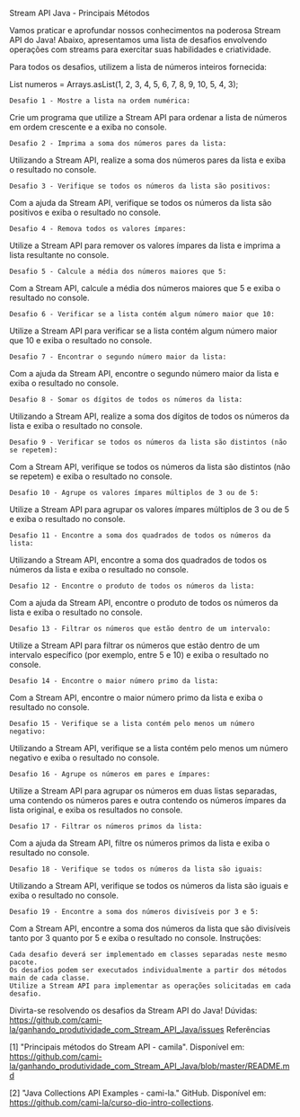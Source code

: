 Stream API Java - Principais Métodos

Vamos praticar e aprofundar nossos conhecimentos na poderosa Stream API do Java!
Abaixo, apresentamos uma lista de desafios envolvendo operações com streams para exercitar suas habilidades e criatividade.

Para todos os desafios, utilizem a lista de números inteiros fornecida:

List<Integer> numeros = Arrays.asList(1, 2, 3, 4, 5, 6, 7, 8, 9, 10, 5, 4, 3);

    Desafio 1 - Mostre a lista na ordem numérica:

Crie um programa que utilize a Stream API para ordenar a lista de números em ordem crescente e a exiba no console.

    Desafio 2 - Imprima a soma dos números pares da lista:

Utilizando a Stream API, realize a soma dos números pares da lista e exiba o resultado no console.

    Desafio 3 - Verifique se todos os números da lista são positivos:

Com a ajuda da Stream API, verifique se todos os números da lista são positivos e exiba o resultado no console.

    Desafio 4 - Remova todos os valores ímpares:

Utilize a Stream API para remover os valores ímpares da lista e imprima a lista resultante no console.

    Desafio 5 - Calcule a média dos números maiores que 5:

Com a Stream API, calcule a média dos números maiores que 5 e exiba o resultado no console.

    Desafio 6 - Verificar se a lista contém algum número maior que 10:

Utilize a Stream API para verificar se a lista contém algum número maior que 10 e exiba o resultado no console.

    Desafio 7 - Encontrar o segundo número maior da lista:

Com a ajuda da Stream API, encontre o segundo número maior da lista e exiba o resultado no console.

    Desafio 8 - Somar os dígitos de todos os números da lista:

Utilizando a Stream API, realize a soma dos dígitos de todos os números da lista e exiba o resultado no console.

    Desafio 9 - Verificar se todos os números da lista são distintos (não se repetem):

Com a Stream API, verifique se todos os números da lista são distintos (não se repetem) e exiba o resultado no console.

    Desafio 10 - Agrupe os valores ímpares múltiplos de 3 ou de 5:

Utilize a Stream API para agrupar os valores ímpares múltiplos de 3 ou de 5 e exiba o resultado no console.

    Desafio 11 - Encontre a soma dos quadrados de todos os números da lista:

Utilizando a Stream API, encontre a soma dos quadrados de todos os números da lista e exiba o resultado no console.

    Desafio 12 - Encontre o produto de todos os números da lista:

Com a ajuda da Stream API, encontre o produto de todos os números da lista e exiba o resultado no console.

    Desafio 13 - Filtrar os números que estão dentro de um intervalo:

Utilize a Stream API para filtrar os números que estão dentro de um intervalo específico (por exemplo, entre 5 e 10) e exiba o resultado no console.

    Desafio 14 - Encontre o maior número primo da lista:

Com a Stream API, encontre o maior número primo da lista e exiba o resultado no console.

    Desafio 15 - Verifique se a lista contém pelo menos um número negativo:

Utilizando a Stream API, verifique se a lista contém pelo menos um número negativo e exiba o resultado no console.

    Desafio 16 - Agrupe os números em pares e ímpares:

Utilize a Stream API para agrupar os números em duas listas separadas, uma contendo os números pares e outra contendo os números ímpares da lista original, e exiba os resultados no console.

    Desafio 17 - Filtrar os números primos da lista:

Com a ajuda da Stream API, filtre os números primos da lista e exiba o resultado no console.

    Desafio 18 - Verifique se todos os números da lista são iguais:

Utilizando a Stream API, verifique se todos os números da lista são iguais e exiba o resultado no console.

    Desafio 19 - Encontre a soma dos números divisíveis por 3 e 5:

Com a Stream API, encontre a soma dos números da lista que são divisíveis tanto por 3 quanto por 5 e exiba o resultado no console.
Instruções:

    Cada desafio deverá ser implementado em classes separadas neste mesmo pacote.
    Os desafios podem ser executados individualmente a partir dos métodos main de cada classe.
    Utilize a Stream API para implementar as operações solicitadas em cada desafio.

Divirta-se resolvendo os desafios da Stream API do Java!
Dúvidas: https://github.com/cami-la/ganhando_produtividade_com_Stream_API_Java/issues
Referências

[1] "Principais métodos do Stream API - camila". Disponível em: https://github.com/cami-la/ganhando_produtividade_com_Stream_API_Java/blob/master/README.md

[2] "Java Collections API Examples - cami-la." GitHub. Disponível em: https://github.com/cami-la/curso-dio-intro-collections.
